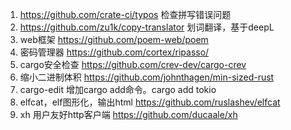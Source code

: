 1. https://github.com/crate-ci/typos
 检查拼写错误问题
2. https://github.com/zu1k/copy-translator
   划词翻译，基于deepL
3. web框架
   https://github.com/poem-web/poem
4. 密码管理器
   https://github.com/cortex/ripasso/
5. cargo安全检查
https://github.com/crev-dev/cargo-crev
6. 缩小二进制体积
   https://github.com/johnthagen/min-sized-rust
7. cargo-edit
  增加cargo add命令。cargo add tokio 
8. elfcat，elf图形化，输出html
https://github.com/ruslashev/elfcat
9. xh 用户友好http客户端
    https://github.com/ducaale/xh